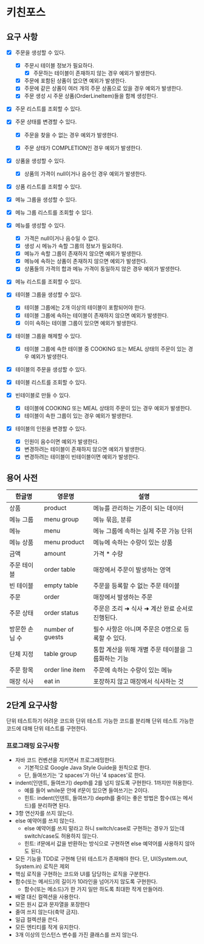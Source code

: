 # 키친포스

## 요구 사항

- [x] 주문을 생성할 수 있다.
    - [x] 주문시 테이블 정보가 필요하다.
        - [x] 주문하는 테이블이 존재하지 않는 경우 예외가 발생한다.
    - [x] 주문에 포함된 상품이 없으면 예외가 발생한다.
    - [x] 주문에 같은 상품이 여러 개의 주문 상품으로 있을 경우 예외가 발생한다.
    - [x] 주문 생성 시 주문 상품(OrderLineItem)들을 함께 생성한다.
- [x] 주문 리스트를 조회할 수 있다.
- [x] 주문 상태를 변경할 수 있다.
    - [x] 주문을 찾을 수 없는 경우 예외가 발생한다.
    - [x] 주문 상태가 COMPLETION인 경우 예외가 발생한다.


- [x] 상품을 생성할 수 있다.
    - [x] 상품의 가격이 null이거나 음수인 경우 예외가 발생한다.
- [x] 상품 리스트를 조회할 수 있다.


- [x] 메뉴 그룹을 생성할 수 있다.
- [x] 메뉴 그룹 리스트를 조회할 수 있다.


- [x] 메뉴를 생성할 수 있다.
    - [x] 가격은 null이거나 음수일 수 없다.
    - [x] 생성 시 메뉴가 속할 그룹의 정보가 필요하다.
    - [x] 메뉴가 속할 그룹이 존재하지 않으면 예외가 발생한다.
    - [x] 메뉴에 속하는 상품이 존재하지 않으면 예외가 발생한다.
    - [x] 상품들의 가격의 합과 메뉴 가격이 동일하지 않은 경우 예외가 발생한다.
- [x] 메뉴 리스트를 조회할 수 있다.


- [x] 테이블 그룹을 생성할 수 있다.
    - [x] 테이블 그룹에는 2개 이상의 테이블이 포함되어야 한다.
    - [x] 테이블 그룹에 속하는 테이블이 존재하지 않으면 예외가 발생한다.
    - [x] 이미 속하는 테이블 그룹이 있으면 예외가 발생한다.
- [x] 테이블 그룹을 해제할 수 있다.
    - [x] 테이블 그룹에 속한 테이블 중 COOKING 또는 MEAL 상태의 주문이 있는 경우 예외가 발생한다.


- [x] 테이블의 주문을 생성할 수 있다.
- [x] 테이블 리스트를 조회할 수 있다.
- [x] 빈테이블로 만들 수 있다.
    - [x] 테이블에 COOKING 또는 MEAL 상태의 주문이 있는 경우 예외가 발생한다.
    - [x] 테이블이 속한 그룹이 있는 경우 예외가 발생한다.
- [x] 테이블의 인원을 변경할 수 있다.
    - [x] 인원이 음수이면 예외가 발생한다.
    - [x] 변경하려는 테이블이 존재하지 않으면 예외가 발생한다.
    - [x] 변경하려는 테이블이 빈테이블이면 예외가 발생한다.

## 용어 사전

| 한글명      | 영문명              | 설명                            |
|----------|------------------|-------------------------------|
| 상품       | product          | 메뉴를 관리하는 기준이 되는 데이터           |
| 메뉴 그룹    | menu group       | 메뉴 묶음, 분류                     |
| 메뉴       | menu             | 메뉴 그룹에 속하는 실제 주문 가능 단위        |
| 메뉴 상품    | menu product     | 메뉴에 속하는 수량이 있는 상품             |
| 금액       | amount           | 가격 * 수량                       |
| 주문 테이블   | order table      | 매장에서 주문이 발생하는 영역              |
| 빈 테이블    | empty table      | 주문을 등록할 수 없는 주문 테이블           |
| 주문       | order            | 매장에서 발생하는 주문                  |
| 주문 상태    | order status     | 주문은 조리 ➜ 식사 ➜ 계산 완료 순서로 진행된다. |
| 방문한 손님 수 | number of guests | 필수 사항은 아니며 주문은 0명으로 등록할 수 있다. |
| 단체 지정    | table group      | 통합 계산을 위해 개별 주문 테이블을 그룹화하는 기능 |
| 주문 항목    | order line item  | 주문에 속하는 수량이 있는 메뉴             |
| 매장 식사    | eat in           | 포장하지 않고 매장에서 식사하는 것           |

## 2단계 요구사항
단위 테스트하기 어려운 코드와 단위 테스트 가능한 코드를 분리해 단위 테스트 가능한 코드에 대해 단위 테스트를 구현한다.

### 프로그래밍 요구사항
- 자바 코드 컨벤션을 지키면서 프로그래밍한다.
    - 기본적으로 Google Java Style Guide을 원칙으로 한다.
    - 단, 들여쓰기는 '2 spaces'가 아닌 '4 spaces'로 한다.
- indent(인덴트, 들여쓰기) depth를 2를 넘지 않도록 구현한다. 1까지만 허용한다.
    - 예를 들어 while문 안에 if문이 있으면 들여쓰기는 2이다.
    - 힌트: indent(인덴트, 들여쓰기) depth를 줄이는 좋은 방법은 함수(또는 메서드)를 분리하면 된다.
- 3항 연산자를 쓰지 않는다.
- else 예약어를 쓰지 않는다.
    - else 예약어를 쓰지 말라고 하니 switch/case로 구현하는 경우가 있는데 switch/case도 허용하지 않는다.
    - 힌트: if문에서 값을 반환하는 방식으로 구현하면 else 예약어를 사용하지 않아도 된다.
- 모든 기능을 TDD로 구현해 단위 테스트가 존재해야 한다. 단, UI(System.out, System.in) 로직은 제외
- 핵심 로직을 구현하는 코드와 UI를 담당하는 로직을 구분한다.
- 함수(또는 메서드)의 길이가 10라인을 넘어가지 않도록 구현한다.
    - 함수(또는 메소드)가 한 가지 일만 하도록 최대한 작게 만들어라.
- 배열 대신 컬렉션을 사용한다.
- 모든 원시 값과 문자열을 포장한다
- 줄여 쓰지 않는다(축약 금지).
- 일급 컬렉션을 쓴다.
- 모든 엔티티를 작게 유지한다.
- 3개 이상의 인스턴스 변수를 가진 클래스를 쓰지 않는다.
